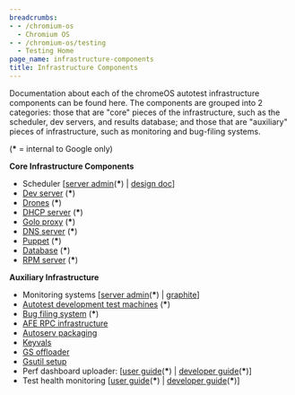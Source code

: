 ```yaml
---
breadcrumbs:
- - /chromium-os
  - Chromium OS
- - /chromium-os/testing
  - Testing Home
page_name: infrastructure-components
title: Infrastructure Components
---
```


Documentation about each of the chromeOS autotest infrastructure components can
be found here. The components are grouped into 2 categories: those that are
"core" pieces of the infrastructure, such as the scheduler, dev servers, and
results database; and those that are "auxiliary" pieces of infrastructure, such
as monitoring and bug-filing systems.

(**\*** = internal to Google only)

**Core Infrastructure Components**

*   Scheduler \[[server
            admin](https://sites.google.com/a/google.com/chromeos/for-team-members/lab2/infrastructure-components/autotest-scheduler)(**\***)
            | [design doc](/system/errors/NodeNotFound)\]
*   [Dev
            server](https://sites.google.com/a/google.com/chromeos/for-team-members/lab2/infrastructure-components/dev-server)
            (**\***)
*   [Drones](https://sites.google.com/a/google.com/chromeos/for-team-members/lab2/infrastructure-components/autotest-drones)
            (**\***)
*   [DHCP
            server](https://sites.google.com/a/google.com/chromeos/for-team-members/lab2/infrastructure-components/dhcp-server)
            (**\***)
*   [Golo
            proxy](https://sites.google.com/a/google.com/chromeos/for-team-members/lab2/infrastructure-components/golo-proxy)
            (**\***)
*   [DNS
            server](https://sites.google.com/a/google.com/chromeos/for-team-members/lab2/infrastructure-components/dns-server)
            (**\***)
*   [Puppet](https://sites.google.com/a/google.com/chromeos/for-team-members/lab2/infrastructure-components/puppet)
            (**\***)
*   [Database](https://sites.google.com/a/google.com/chromeos/for-team-members/lab2/infrastructure-components/database)
            (**\***)
*   [RPM
            server](https://sites.google.com/a/google.com/chromeos/for-team-members/lab2/infrastructure-components/rpm-server)
            (**\***)

**Auxiliary Infrastructure**

*   Monitoring systems \[[server
            admin](https://sites.google.com/a/google.com/chromeos/for-team-members/lab2/infrastructure-components/monitoring-systems)(**\***)
            | [graphite](/system/errors/NodeNotFound)\]
*   [Autotest development test
            machines](https://sites.google.com/a/google.com/chromeos/for-team-members/lab2/infrastructure-components/autotest-development-test-machines)
            (**\***)
*   [Bug filing
            system](https://sites.google.com/a/google.com/chromeos/for-team-members/lab2/infrastructure-components/bug-filing-system)
            (**\***)
*   [AFE RPC infrastructure](/system/errors/NodeNotFound)
*   [Autoserv packaging](/system/errors/NodeNotFound)
*   [Keyvals](/chromium-os/testing/infrastructure-components/keyvals)
*   [GS offloader](/system/errors/NodeNotFound)
*   [Gsutil
            setup](https://sites.google.com/a/google.com/chromeos/for-team-members/lab2/infrastructure-components/gsutil-setup)
*   Perf dashboard uploader: \[[user
            guide](https://docs.google.com/a/google.com/document/d/1zykB3eO9rXSCAv6czoha-CL8yvH4mg6GyRtaJuVOefo/edit)(**\***)
            | [developer
            guide](https://docs.google.com/a/google.com/document/d/1jUe4PXCCaj1_rII7_J4uu8mLwRgglljEvCH_ssd057s/edit)(**\***)\]
*   Test health monitoring \[[user
            guide](https://sites.google.com/a/google.com/chromeos/for-team-members/lab2/infrastructure-components/test-health-monitoring)(**\***)
            | [developer
            guide](https://sites.google.com/a/google.com/chromeos/for-team-members/lab2/infrastructure-components/test-health-monitoring/test-health-monitoring-developer-guide)(**\***)\]